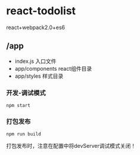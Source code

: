 # react-todolist
react+webpack2.0+es6

## /app
* index.js 入口文件
* app/components react组件目录
* app/styles 样式目录

###  开发-调试模式
`npm start`

###  打包发布
`npm run build`  
     
打包发布时，注意在配置中将devServer调试模式关闭！
